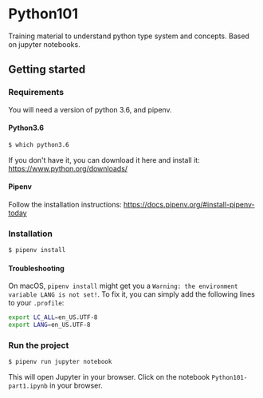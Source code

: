 # Python101

Training material to understand python type system and concepts.
Based on jupyter notebooks.

## Getting started

### Requirements

You will need a version of python 3.6, and pipenv.

#### Python3.6

```bash
$ which python3.6
```

If you don't have it, you can download it here and install it:
https://www.python.org/downloads/

#### Pipenv

Follow the installation instructions:
https://docs.pipenv.org/#install-pipenv-today

### Installation

```bash
$ pipenv install
```

#### Troubleshooting

On macOS, `pipenv install` might get you a `Warning: the environment variable LANG is not set!`.
To fix it, you can simply add the following lines to your `.profile`:
```bash
export LC_ALL=en_US.UTF-8
export LANG=en_US.UTF-8
```

### Run the project

```bash
$ pipenv run jupyter notebook
```

This will open Jupyter in your browser.
Click on the notebook `Python101-part1.ipynb` in your browser.
